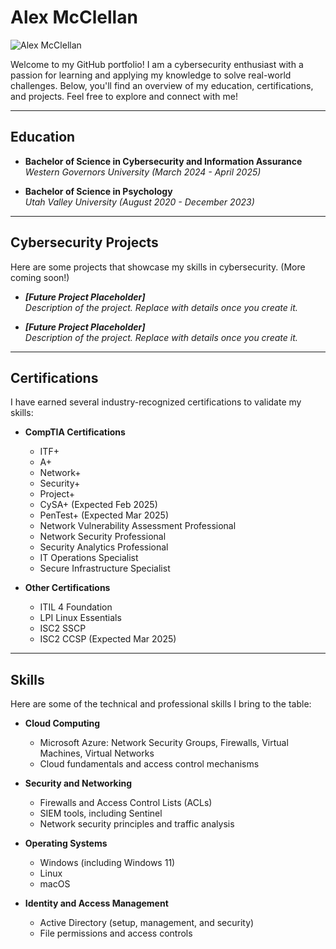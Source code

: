 # Alex McClellan

![Alex McClellan](profile.jpg) <!-- Replace "profile.jpg" with the actual file name -->

Welcome to my GitHub portfolio! I am a cybersecurity enthusiast with a passion for learning and applying my knowledge to solve real-world challenges. Below, you'll find an overview of my education, certifications, and projects. Feel free to explore and connect with me!

---

## Education

- **Bachelor of Science in Cybersecurity and Information Assurance**  
  *Western Governors University (March 2024 - April 2025)*  

- **Bachelor of Science in Psychology**  
  *Utah Valley University (August 2020 - December 2023)*  

---

## Cybersecurity Projects

Here are some projects that showcase my skills in cybersecurity. (More coming soon!)

- _**[Future Project Placeholder]**_  
  _Description of the project. Replace with details once you create it._

- _**[Future Project Placeholder]**_  
  _Description of the project. Replace with details once you create it._

---

## Certifications

I have earned several industry-recognized certifications to validate my skills:

- **CompTIA Certifications**  
  - ITF+  
  - A+  
  - Network+  
  - Security+  
  - Project+  
  - CySA+ (Expected Feb 2025)  
  - PenTest+ (Expected Mar 2025)  
  - Network Vulnerability Assessment Professional  
  - Network Security Professional  
  - Security Analytics Professional  
  - IT Operations Specialist  
  - Secure Infrastructure Specialist  

- **Other Certifications**  
  - ITIL 4 Foundation  
  - LPI Linux Essentials  
  - ISC2 SSCP  
  - ISC2 CCSP (Expected Mar 2025)  

---

## Skills

Here are some of the technical and professional skills I bring to the table:

- **Cloud Computing**  
  - Microsoft Azure: Network Security Groups, Firewalls, Virtual Machines, Virtual Networks  
  - Cloud fundamentals and access control mechanisms  

- **Security and Networking**  
  - Firewalls and Access Control Lists (ACLs)  
  - SIEM tools, including Sentinel  
  - Network security principles and traffic analysis  

- **Operating Systems**  
  - Windows (including Windows 11)  
  - Linux  
  - macOS  

- **Identity and Access Management**  
  - Active Directory (setup, management, and security)  
  - File permissions and access controls  
